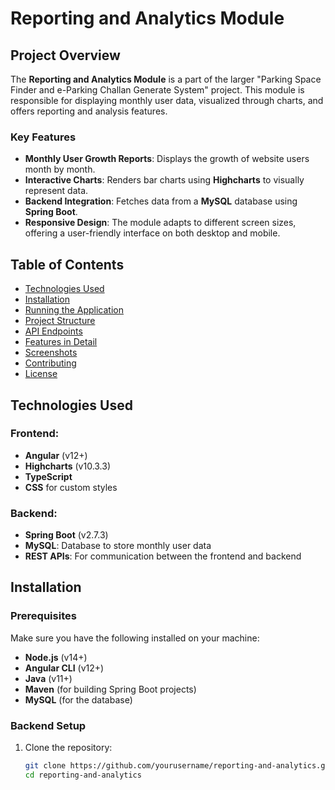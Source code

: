 # Reporting and Analytics Module

## Project Overview

The **Reporting and Analytics Module** is a part of the larger "Parking Space Finder and e-Parking Challan Generate System" project. This module is responsible for displaying monthly user data, visualized through charts, and offers reporting and analysis features.

### Key Features

- **Monthly User Growth Reports**: Displays the growth of website users month by month.
- **Interactive Charts**: Renders bar charts using **Highcharts** to visually represent data.
- **Backend Integration**: Fetches data from a **MySQL** database using **Spring Boot**.
- **Responsive Design**: The module adapts to different screen sizes, offering a user-friendly interface on both desktop and mobile.

## Table of Contents

- [Technologies Used](#technologies-used)
- [Installation](#installation)
- [Running the Application](#running-the-application)
- [Project Structure](#project-structure)
- [API Endpoints](#api-endpoints)
- [Features in Detail](#features-in-detail)
- [Screenshots](#screenshots)
- [Contributing](#contributing)
- [License](#license)

## Technologies Used

### Frontend:
- **Angular** (v12+)
- **Highcharts** (v10.3.3)
- **TypeScript**
- **CSS** for custom styles

### Backend:
- **Spring Boot** (v2.7.3)
- **MySQL**: Database to store monthly user data
- **REST APIs**: For communication between the frontend and backend

## Installation

### Prerequisites

Make sure you have the following installed on your machine:

- **Node.js** (v14+)
- **Angular CLI** (v12+)
- **Java** (v11+)
- **Maven** (for building Spring Boot projects)
- **MySQL** (for the database)

### Backend Setup

1. Clone the repository:
   ```bash
   git clone https://github.com/yourusername/reporting-and-analytics.git
   cd reporting-and-analytics
